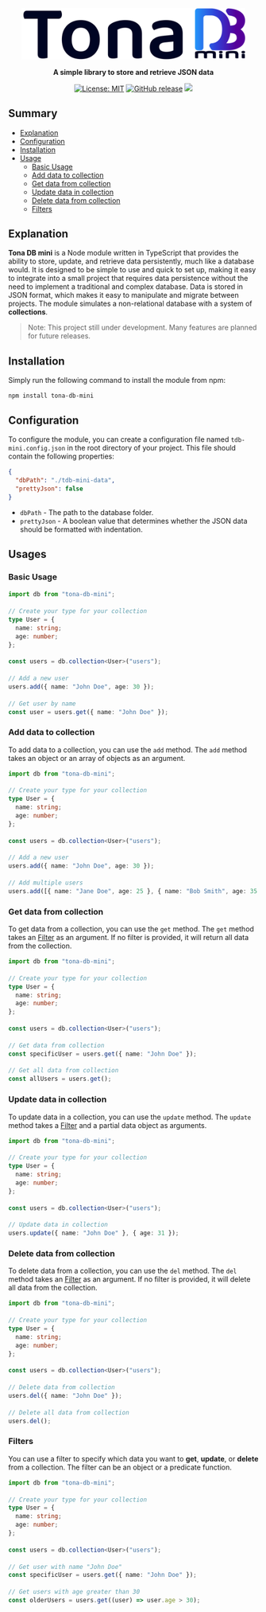 <div align="center">
<a href="https://github.com/tonaxis/tona-db-mini">
<picture>
  <source media="(prefers-color-scheme: dark)" srcset="https://raw.githubusercontent.com/Tonaxis/tona-db-mini/main/docs/images/tona_db_mini_logo_dark.svg" alt="Logo of Tona DB mini" width="450px">
  <source media="(prefers-color-scheme: light)" srcset="https://raw.githubusercontent.com/Tonaxis/tona-db-mini/main/docs/images/tona_db_mini_logo_light.svg" alt="Logo of Tona DB mini" width="450px">
  <img alt="Logo of Tona DB mini" width="450px" src="https://raw.githubusercontent.com/Tonaxis/tona-db-mini/main/docs/images/tona_db_mini_logo_light.svg">
</picture>
</a>

**A simple library to store and retrieve JSON data**

[![License: MIT](https://img.shields.io/badge/License-MIT-green.svg)](https://opensource.org/licenses/MIT)
[![GitHub release](https://img.shields.io/github/v/release/tonaxis/tona-db-mini)](https://github.com/tonaxis/tona-db-mini/releases)
![](https://img.shields.io/badge/Typescript-5.8.3-3178C6?style=flat-circle&logo=typescript&logoColor=3178C6)
</div>


## Summary
- [Explanation](#explanation)
- [Configuration](#configuration)
- [Installation](#installation)
- [Usage](#usage)
    - [Basic Usage](#basic-usage)
    - [Add data to collection](#add-data-to-collection)
    - [Get data from collection](#get-data-from-collection)
    - [Update data in collection](#update-data-in-collection)
    - [Delete data from collection](#delete-data-from-collection)
    - [Filters](#filters)



## Explanation
**Tona DB mini** is a Node module written in TypeScript that provides the ability to store, update, and retrieve data persistently, much like a database would. It is designed to be simple to use and quick to set up, making it easy to integrate into a small project that requires data persistence without the need to implement a traditional and complex database.
Data is stored in JSON format, which makes it easy to manipulate and migrate between projects. The module simulates a non-relational database with a system of **collections**.
> Note: This project still under development. Many features are planned for future releases.

## Installation
Simply run the following command to install the module from npm:

```shell
npm install tona-db-mini
```

## Configuration
To configure the module, you can create a configuration file named `tdb-mini.config.json` in the root directory of your project. This file should contain the following properties:

```json
{
  "dbPath": "./tdb-mini-data",
  "prettyJson": false
}
```

- `dbPath` - The path to the database folder.
- `prettyJson` - A boolean value that determines whether the JSON data should be formatted with indentation.

## Usages

### Basic Usage
```ts
import db from "tona-db-mini";

// Create your type for your collection
type User = {
  name: string;
  age: number;
};

const users = db.collection<User>("users");

// Add a new user
users.add({ name: "John Doe", age: 30 });

// Get user by name
const user = users.get({ name: "John Doe" });
```

### Add data to collection
To add data to a collection, you can use the `add` method.
The `add` method takes an object or an array of objects as an argument.

```ts
import db from "tona-db-mini";

// Create your type for your collection
type User = {
  name: string;
  age: number;
};

const users = db.collection<User>("users");

// Add a new user
users.add({ name: "John Doe", age: 30 });

// Add multiple users
users.add([{ name: "Jane Doe", age: 25 }, { name: "Bob Smith", age: 35 }]);
```

### Get data from collection
To get data from a collection, you can use the `get` method.
The `get` method takes an [Filter](#filters) as an argument. If no filter is provided, it will return all data from the collection.

```ts
import db from "tona-db-mini";

// Create your type for your collection
type User = {
  name: string;
  age: number;
};

const users = db.collection<User>("users");

// Get data from collection
const specificUser = users.get({ name: "John Doe" });

// Get all data from collection
const allUsers = users.get();
```

### Update data in collection
To update data in a collection, you can use the `update` method.
The `update` method takes a [Filter](#filters) and a partial data object as arguments.

```ts
import db from "tona-db-mini";

// Create your type for your collection
type User = {
  name: string;
  age: number;
};

const users = db.collection<User>("users");

// Update data in collection
users.update({ name: "John Doe" }, { age: 31 });
```


### Delete data from collection
To delete data from a collection, you can use the `del` method.
The `del` method takes an [Filter](#filters) as an argument. If no filter is provided, it will delete all data from the collection.

```ts
import db from "tona-db-mini";

// Create your type for your collection
type User = {
  name: string;
  age: number;
};

const users = db.collection<User>("users");

// Delete data from collection
users.del({ name: "John Doe" });

// Delete all data from collection
users.del();
```

### Filters
You can use a filter to specify which data you want to **get**, **update**, or **delete** from a collection. The filter can be an object or a predicate function.

```ts
import db from "tona-db-mini";

// Create your type for your collection
type User = {
  name: string;
  age: number;
};

const users = db.collection<User>("users");

// Get user with name "John Doe"
const specificUser = users.get({ name: "John Doe" });

// Get users with age greater than 30
const olderUsers = users.get((user) => user.age > 30);
```
